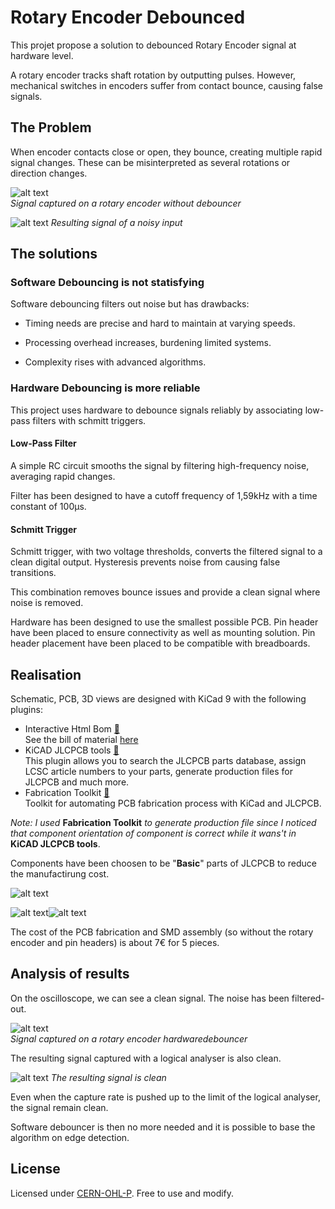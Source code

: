 # Rotary Encoder Debounced

This projet propose a solution to debounced Rotary Encoder signal at hardware level.

A rotary encoder tracks shaft rotation by outputting pulses. However, mechanical switches in encoders suffer from contact bounce, causing false signals.

## The Problem

When encoder contacts close or open, they bounce, creating multiple rapid signal changes. These can be misinterpreted as several rotations or direction changes.

![alt text](docs/Oscilloscope.png)  
*Signal captured on a rotary encoder without debouncer*

![alt text](docs/LogicAnalyser.png)
*Resulting signal of a noisy input*

## The solutions

### Software Debouncing is not statisfying

Software debouncing filters out noise but has drawbacks:

* Timing needs are precise and hard to maintain at varying speeds.

* Processing overhead increases, burdening limited systems.

* Complexity rises with advanced algorithms.


### Hardware Debouncing is more reliable

This project uses hardware to debounce signals reliably by associating low-pass filters with schmitt triggers.

#### Low-Pass Filter

A simple RC circuit smooths the signal by filtering high-frequency noise, averaging rapid changes.

Filter has been designed to have a cutoff frequency of 1,59kHz with a time constant of 100µs.

#### Schmitt Trigger

Schmitt trigger, with two voltage thresholds, converts the filtered signal to a clean digital output. Hysteresis prevents noise from causing false transitions.

This combination removes bounce issues and provide a clean signal where noise is removed.

Hardware has been designed to use the smallest possible PCB. Pin header have been placed to ensure connectivity as well as mounting solution. Pin header placement have been placed to be compatible with breadboards.

## Realisation
Schematic, PCB, 3D views are designed with KiCad 9 with the following plugins:

* Interactive Html Bom [🔗](https://github.com/openscopeproject/InteractiveHtmlBom)  
  See the bill of material [here](docs/ibom.html)
* KiCAD JLCPCB tools [🔗](https://github.com/bouni/kicad-jlcpcb-tools)  
  This plugin allows you to search the JLCPCB parts database, assign LCSC article numbers to your parts, generate production files for JLCPCB and much more.
* Fabrication Toolkit [🔗](https://github.com/bennymeg/Fabrication-Toolkit)  
  Toolkit for automating PCB fabrication process with KiCad and JLCPCB. 


*Note: I used* **Fabrication Toolkit** *to generate production file since I noticed that component orientation of component is correct while it wans't in* **KiCAD JLCPCB tools**.

Components have been choosen to be "**Basic**" parts of JLCPCB to reduce the manufactirung cost.

![alt text](docs/RotaryEncoderDebounced.svg)

![alt text](docs/UpperView.png)![alt text](docs/BottomView.png)

The cost of the PCB fabrication and SMD assembly (so without the rotary encoder and pin headers) is about 7€ for 5 pieces.

## Analysis of results

On the oscilloscope, we can see a clean signal. The noise has been filtered-out.

![alt text](docs/OscilloscopeDebounced.png)  
*Signal captured on a rotary encoder hardwaredebouncer*

The resulting signal captured with a logical analyser is also clean.

![alt text](docs/LogicAnalyserDebounced.png)
*The resulting signal is clean*

Even when the capture rate is pushed up to the limit of the logical analyser, the signal remain clean.

Software debouncer is then no more needed and it is possible to base the algorithm on edge detection.

## License

Licensed under [CERN-OHL-P](LICENCE.txt). Free to use and modify.
